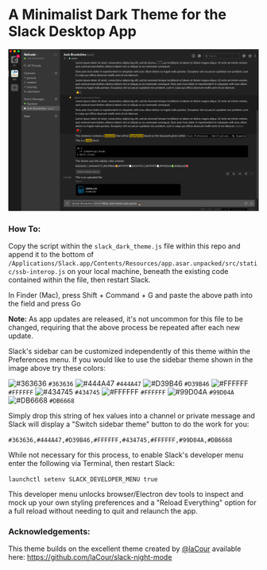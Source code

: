 # A Minimalist Dark Theme for the Slack Desktop App

![Slack dark theme image](slack_dark_theme.png)

### How To:

Copy the script within the `slack_dark_theme.js` file within this repo and append it to the bottom of `/Applications/Slack.app/Contents/Resources/app.asar.unpacked/src/static/ssb-interop.js` on your local machine, beneath the existing code contained within the file, then restart Slack.

In Finder (Mac), press Shift + Command + G and paste the above path into the field and press Go

**Note:** As app updates are released, it's not uncommon for this file to be changed, requiring that the above process be repeated after each new update.

Slack's sidebar can be customized independently of this theme within the Preferences menu. If you would like to use the sidebar theme shown in the image above try these colors: 

![#363636](https://placehold.it/15/363636/000000?text=+) `#363636`
![#444A47](https://placehold.it/15/444A47/000000?text=+) `#444A47`
![#D39B46](https://placehold.it/15/D39B46/000000?text=+) `#D39B46`
![#FFFFFF](https://placehold.it/15/FFFFFF/000000?text=+) `#FFFFFF`
![#434745](https://placehold.it/15/434745/000000?text=+) `#434745`
![#FFFFFF](https://placehold.it/15/FFFFFF/000000?text=+) `#FFFFFF`
![#99D04A](https://placehold.it/15/f03c15/99D04A?text=+) `#99D04A`
![#DB6668](https://placehold.it/15/DB6668/000000?text=+) `#DB6668`

Simply drop this string of hex values into a channel or private message and Slack will display a "Switch sidebar theme" button to do the work for you:

`#363636,#444A47,#D39B46,#FFFFFF,#434745,#FFFFFF,#99D04A,#DB6668`

While not necessary for this process, to enable Slack's developer menu enter the following via Terminal, then restart Slack: 

`launchctl setenv SLACK_DEVELOPER_MENU true`

This developer menu unlocks browser/Electron dev tools to inspect and mock up your own styling preferences and a "Reload Everything" option for a full reload without needing to quit and relaunch the app.

### Acknowledgements:
This theme builds on the excellent theme created by [@laCour](https://github.com/laCour/) available here: https://github.com/laCour/slack-night-mode

